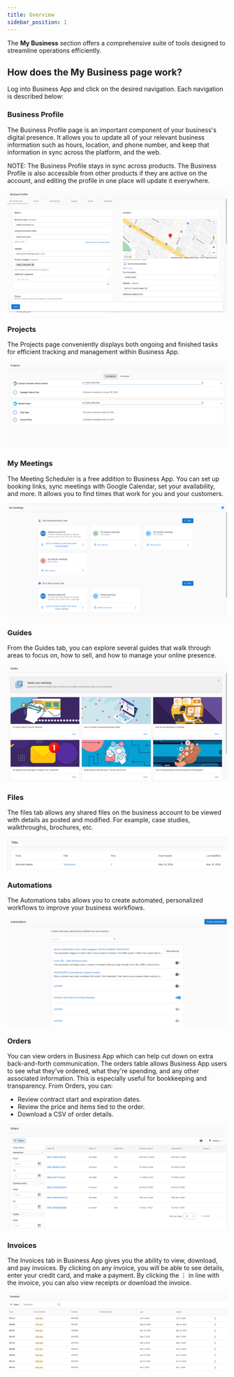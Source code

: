 ```yaml
---
title: Overview
sidebar_position: 1
---
```

The **My Business** section offers a comprehensive suite of tools designed to streamline operations efficiently.

## How does the My Business page work?

Log into Business App and click on the desired navigation. Each navigation is described below:

### Business Profile
The Business Profile page is an important component of your business's digital presence. It allows you to update all of your relevant business information such as hours, location, and phone number, and keep that information in sync across the platform, and the web.

NOTE: The Business Profile stays in sync across products. The Business Profile is also accessible from other products if they are active on the account, and editing the profile in one place will update it everywhere.

![](./img/business_profile.png)

### Projects
The Projects page conveniently displays both ongoing and finished tasks for efficient tracking and management within Business App.

![](./img/projects.png)

### My Meetings
The Meeting Scheduler is a free addition to Business App. You can set up booking links, sync meetings with Google Calendar, set your availability, and more. It allows you to find times that work for you and your customers.

![](./img/meetings.png)

### Guides
From the Guides tab, you can explore several guides that walk through areas to focus on, how to sell, and how to manage your online presence.

![](./img/guides.png)

### Files
The files tab allows any shared files on the business account to be viewed with details as posted and modified. For example, case studies, walkthroughs, brochures, etc.

![](./img/files.png)

### Automations
The Automations tabs allows you to create automated, personalized workflows to improve your business workflows.

![](./img/automations.png)

### Orders
You can view orders in Business App which can help cut down on extra back-and-forth communication. The orders table allows Business App users to see what they've ordered, what they're spending, and any other associated information. This is especially useful for bookkeeping and transparency. From Orders, you can:

   * Review contract start and expiration dates.
   * Review the price and items tied to the order.
   * Download a CSV of order details.

![](./img/orders.png)

### Invoices
The Invoices tab in Business App gives you the ability to view, download, and pay invoices. By clicking on any invoice, you will be able to see details, enter your credit card, and make a payment. By clicking the ⋮ in line with the invoice, you can also view receipts or download the invoice. 

 ![](./img/invoices.png)
